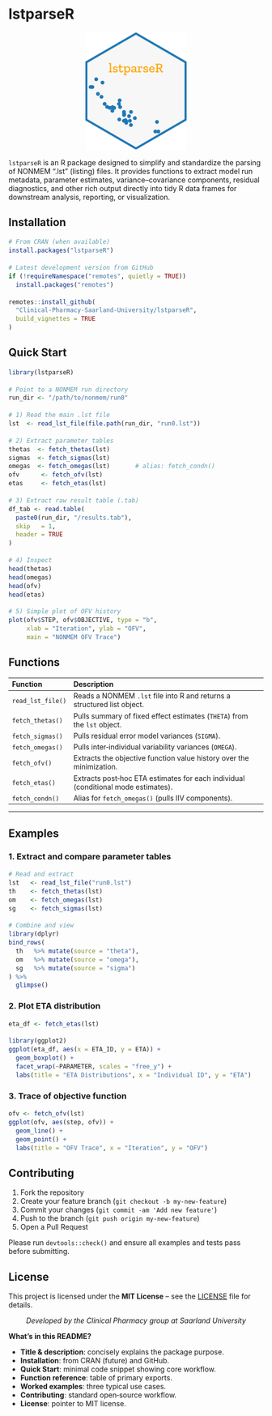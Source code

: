 # lstparseR

<p align="center">
  <img src="hex_lstparseR.png" alt="pyDarwinXploR hex sticker" width="200" />
</p>


`lstparseR` is an R package designed to simplify and standardize the parsing of NONMEM “.lst” (listing) files. It provides functions to extract model run metadata, parameter estimates, variance–covariance components, residual diagnostics, and other rich output directly into tidy R data frames for downstream analysis, reporting, or visualization.


## Installation

```r
# From CRAN (when available)
install.packages("lstparseR")

# Latest development version from GitHub
if (!requireNamespace("remotes", quietly = TRUE))
  install.packages("remotes")

remotes::install_github(
  "Clinical-Pharmacy-Saarland-University/lstparseR",
  build_vignettes = TRUE
)
````


## Quick Start

```r
library(lstparseR)

# Point to a NONMEM run directory
run_dir <- "/path/to/nonmem/run0"

# 1) Read the main .lst file
lst  <- read_lst_file(file.path(run_dir, "run0.lst"))

# 2) Extract parameter tables
thetas  <- fetch_thetas(lst)
sigmas  <- fetch_sigmas(lst)
omegas  <- fetch_omegas(lst)       # alias: fetch_condn()
ofv      <- fetch_ofv(lst)
etas     <- fetch_etas(lst)

# 3) Extract raw result table (.tab)
df_tab <- read.table(
  paste0(run_dir, "/results.tab"),
  skip   = 1,
  header = TRUE
)

# 4) Inspect
head(thetas)
head(omegas)
head(ofv)
head(etas)

# 5) Simple plot of OFV history
plot(ofv$STEP, ofv$OBJECTIVE, type = "b",
     xlab = "Iteration", ylab = "OFV",
     main = "NONMEM OFV Trace")
```

## Functions

| Function          | Description                                                                       |
| :---------------- | :-------------------------------------------------------------------------------- |
| `read_lst_file()` | Reads a NONMEM `.lst` file into R and returns a structured list object.           |
| `fetch_thetas()`  | Pulls summary of fixed effect estimates (`THETA`) from the `lst` object.          |
| `fetch_sigmas()`  | Pulls residual error model variances (`SIGMA`).                                   |
| `fetch_omegas()`  | Pulls inter‐individual variability variances (`OMEGA`).                           |
| `fetch_ofv()`     | Extracts the objective function value history over the minimization.              |
| `fetch_etas()`    | Extracts post‐hoc ETA estimates for each individual (conditional mode estimates). |
| `fetch_condn()`   | Alias for `fetch_omegas()` (pulls IIV components).                                |

---

## Examples

### 1. Extract and compare parameter tables

```r
# Read and extract
lst   <- read_lst_file("run0.lst")
th    <- fetch_thetas(lst)
om    <- fetch_omegas(lst)
sg    <- fetch_sigmas(lst)

# Combine and view
library(dplyr)
bind_rows(
  th   %>% mutate(source = "theta"),
  om   %>% mutate(source = "omega"),
  sg   %>% mutate(source = "sigma")
) %>%
  glimpse()
```

### 2. Plot ETA distribution

```r
eta_df <- fetch_etas(lst)

library(ggplot2)
ggplot(eta_df, aes(x = ETA_ID, y = ETA)) +
  geom_boxplot() +
  facet_wrap(~PARAMETER, scales = "free_y") +
  labs(title = "ETA Distributions", x = "Individual ID", y = "ETA")
```

### 3. Trace of objective function

```r
ofv <- fetch_ofv(lst)
ggplot(ofv, aes(step, ofv)) +
  geom_line() +
  geom_point() +
  labs(title = "OFV Trace", x = "Iteration", y = "OFV")
```

## Contributing

1. Fork the repository
2. Create your feature branch (`git checkout -b my-new-feature`)
3. Commit your changes (`git commit -am 'Add new feature'`)
4. Push to the branch (`git push origin my-new-feature`)
5. Open a Pull Request

Please run `devtools::check()` and ensure all examples and tests pass before submitting.


## License

This project is licensed under the **MIT License** – see the [LICENSE](LICENSE) file for details.

<p align="center">
  <em>Developed by the Clinical Pharmacy group at Saarland University</em>
</p>

**What’s in this README?**

* **Title & description**: concisely explains the package purpose.
* **Installation**: from CRAN (future) and GitHub.
* **Quick Start**: minimal code snippet showing core workflow.
* **Function reference**: table of primary exports.
* **Worked examples**: three typical use cases.
* **Contributing**: standard open‐source workflow.
* **License**: pointer to MIT license.


